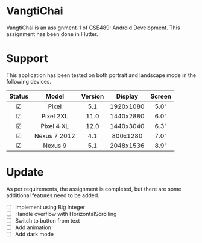 # VangtiChai

VangtiChai is an assignment-1 of CSE489: Android Development. This assignment has been done in
Flutter.

# Support

This application has been tested on both portrait and landscape mode in the following devices.

|  Status  |     Model    | Version |  Display  | Screen |
|:--------:|:------------:|:-------:|:---------:|:------:|
| &#x2611; |     Pixel    |   5.1   | 1920x1080 |  5.0"  |
| &#x2611; |   Pixel 2XL  |   11.0  | 1440x2880 |  6.0"  |
| &#x2611; |  Pixel 4 XL  |   12.0  | 1440x3040 |  6.3"  |
| &#x2611; | Nexus 7 2012 |   4.1   |  800x1280 |  7.0"  |
| &#x2611; |    Nexus 9   |   5.1   | 2048x1536 |  8.9"  |

# Update

As per requirements, the assignment is completed, but there are some additional features need to be
added.

- [ ] Implement using Big Integer
- [ ] Handle overflow with HorizontalScrolling
- [ ] Switch to button from text
- [ ] Add animation
- [ ] Add dark mode
